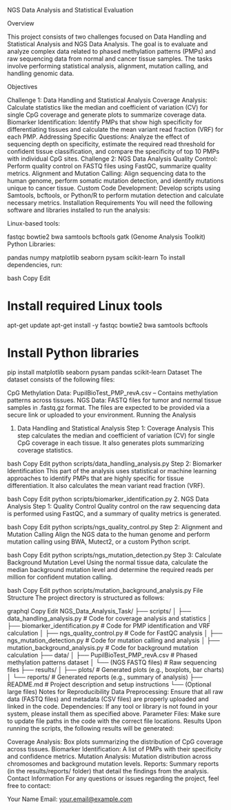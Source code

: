 NGS Data Analysis and Statistical Evaluation

Overview

This project consists of two challenges focused on Data Handling and Statistical Analysis and NGS Data Analysis. The goal is to evaluate and analyze complex data related to phased methylation patterns (PMPs) and raw sequencing data from normal and cancer tissue samples. The tasks involve performing statistical analysis, alignment, mutation calling, and handling genomic data.

Objectives

Challenge 1: Data Handling and Statistical Analysis
Coverage Analysis: Calculate statistics like the median and coefficient of variation (CV) for single CpG coverage and generate plots to summarize coverage data.
Biomarker Identification: Identify PMPs that show high specificity for differentiating tissues and calculate the mean variant read fraction (VRF) for each PMP.
Addressing Specific Questions: Analyze the effect of sequencing depth on specificity, estimate the required read threshold for confident tissue classification, and compare the specificity of top 10 PMPs with individual CpG sites.
Challenge 2: NGS Data Analysis
Quality Control: Perform quality control on FASTQ files using FastQC, summarize quality metrics.
Alignment and Mutation Calling: Align sequencing data to the human genome, perform somatic mutation detection, and identify mutations unique to cancer tissue.
Custom Code Development: Develop scripts using Samtools, bcftools, or Python/R to perform mutation detection and calculate necessary metrics.
Installation Requirements
You will need the following software and libraries installed to run the analysis:

Linux-based tools:

fastqc
bowtie2
bwa
samtools
bcftools
gatk (Genome Analysis Toolkit)
Python Libraries:

pandas
numpy
matplotlib
seaborn
pysam
scikit-learn
To install dependencies, run:

bash
Copy
Edit
# Install required Linux tools
apt-get update
apt-get install -y fastqc bowtie2 bwa samtools bcftools

# Install Python libraries
pip install matplotlib seaborn pysam pandas scikit-learn
Dataset
The dataset consists of the following files:

CpG Methylation Data: PupilBioTest_PMP_revA.csv – Contains methylation patterns across tissues.
NGS Data:
FASTQ files for tumor and normal tissue samples in .fastq.gz format.
The files are expected to be provided via a secure link or uploaded to your environment.
Running the Analysis
1. Data Handling and Statistical Analysis
Step 1: Coverage Analysis
This step calculates the median and coefficient of variation (CV) for single CpG coverage in each tissue. It also generates plots summarizing coverage statistics.

bash
Copy
Edit
python scripts/data_handling_analysis.py
Step 2: Biomarker Identification
This part of the analysis uses statistical or machine learning approaches to identify PMPs that are highly specific for tissue differentiation. It also calculates the mean variant read fraction (VRF).

bash
Copy
Edit
python scripts/biomarker_identification.py
2. NGS Data Analysis
Step 1: Quality Control
Quality control on the raw sequencing data is performed using FastQC, and a summary of quality metrics is generated.

bash
Copy
Edit
python scripts/ngs_quality_control.py
Step 2: Alignment and Mutation Calling
Align the NGS data to the human genome and perform mutation calling using BWA, Mutect2, or a custom Python script.

bash
Copy
Edit
python scripts/ngs_mutation_detection.py
Step 3: Calculate Background Mutation Level
Using the normal tissue data, calculate the median background mutation level and determine the required reads per million for confident mutation calling.

bash
Copy
Edit
python scripts/mutation_background_analysis.py
File Structure
The project directory is structured as follows:

graphql
Copy
Edit
NGS_Data_Analysis_Task/
├── scripts/
│   ├── data_handling_analysis.py        # Code for coverage analysis and statistics
│   ├── biomarker_identification.py      # Code for PMP identification and VRF calculation
│   ├── ngs_quality_control.py           # Code for FastQC analysis
│   ├── ngs_mutation_detection.py       # Code for mutation calling and analysis
│   ├── mutation_background_analysis.py  # Code for background mutation calculation
├── data/
│   ├── PupilBioTest_PMP_revA.csv       # Phased methylation patterns dataset
│   └── (NGS FASTQ files)               # Raw sequencing files
├── results/
│   ├── plots/                          # Generated plots (e.g., boxplots, bar charts)
│   └── reports/                        # Generated reports (e.g., summary of analysis)
├── README.md                           # Project description and setup instructions
└── (Optional large files)
Notes for Reproducibility
Data Preprocessing: Ensure that all raw data (FASTQ files) and metadata (CSV files) are properly uploaded and linked in the code.
Dependencies: If any tool or library is not found in your system, please install them as specified above.
Parameter Files: Make sure to update file paths in the code with the correct file locations.
Results
Upon running the scripts, the following results will be generated:

Coverage Analysis: Box plots summarizing the distribution of CpG coverage across tissues.
Biomarker Identification: A list of PMPs with their specificity and confidence metrics.
Mutation Analysis: Mutation distribution across chromosomes and background mutation levels.
Reports: Summary reports (in the results/reports/ folder) that detail the findings from the analysis.
Contact Information
For any questions or issues regarding the project, feel free to contact:

Your Name
Email: your.email@example.com
